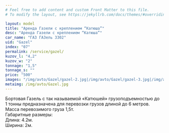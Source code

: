 ```yaml
---
# Feel free to add content and custom Front Matter to this file.
# To modify the layout, see https://jekyllrb.com/docs/themes/#overriding-theme-defaults

layout: model
title: "Аренда Газели с креплением “Катюша”"
desc: "Аренда Газели с креплением “Катюша”"
car_name: "ГАЗ ГАЗель 3302"
uid: "Gazel"
index: "07"
permalink: /service/gazel/
kuzov_l: "4,2"
kuzov_w: "2"
tonnage: "1,5"
tonnage_s: ""
price: "500"
images: "/img/avto/Gazel/gazel-2.jpg|/img/avto/Gazel/gazel-3.jpg|/img/avto/Gazel/gazel-4.jpg"
metaimg: /img/avto/Gazel.jpg
---
```


Бортовая Газель с так называемой «Катюшей» грузоподъемностью до 1&nbsp;тонны предназначена для перевозки грузов длиной до 6 метров.  
Масса перевозимого груза 1,5т.  
Габаритные размеры:  
Длина: 4.2м.  
Ширина: 2м.  